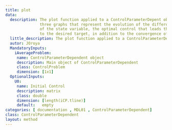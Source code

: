 ```yaml
---
title: plot
data: 
  description: The plot function applied to a ControlParameterDepent object shows 
               three graphs that represent the evolution of the different dimensions 
               of the state variable, the optimal control that leads the average state 
               to the desired target, in addition to the convergence of the process.
  little_description: The plot function applied to a ControlParameterDepent object shows  the evolution of optimization
  autor: JOroya
  MandatoryInputs:   
    iAverageProblem: 
     name: ControlParameterDependent object
     description: Main object of ControlParameterDependent
     class: ControlProblem
     dimension: [1x1]
  OptionalInputs:
    U0:
     name: Initial Control 
     description: matrix 
     class: double
     dimension: [length(iCP.tline)]
     default:   empty
categories: [ documentation , MDL01 , ControlParameterDependent]
class: ControlParameterDependent
layout: method
---
```

